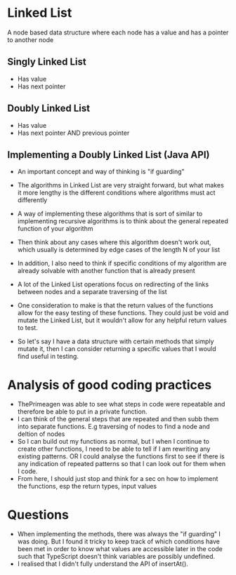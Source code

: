 # Linked List
A node based data structure where each node has a value and has a pointer to another node

## Singly Linked List
- Has value
- Has next pointer

## Doubly Linked List
- Has value
- Has next pointer AND previous pointer

## Implementing a Doubly Linked List (Java API)
- An important concept and way of thinking is "if guarding"
- The algorithms in Linked List are very straight forward, but what makes it more lengthy is the different conditions where algorithms must act differently 
- A way of implementing these algorithms that is sort of similar to implementing recursive algorithms is to think about the general repeated function of your algorithm
- Then think about any cases where this algorithm doesn't work out, which usually is determined by edge cases of the length N of your list
- In addition, I also need to think if specific conditions of my algorithm are already solvable with another function that is already present 
- A lot of the Linked List operations focus on redirecting of the links between nodes and a separate traversing of the list

- One consideration to make is that the return values of the functions allow for the easy testing of these functions. They could just be void and mutate the Linked List, but it wouldn't allow for any helpful return values to test.
- So let's say I have a data structure with certain methods that simply mutate it, then I can consider returning a specific values that I would find useful in testing.

# Analysis of good coding practices
- ThePrimeagen was able to see what steps in code were repeatable and therefore be able to put in a private function.
- I can think of the general steps that are repeated and then subb them into separate functions. E.g traversing of nodes to find a node and deltion of nodes
- So I can build out my functions as normal, but I when I continue to create other functions, I need to be able to tell if I am rewriting any existing patterns. OR I could analyse the functions first to see if there is any indication of repeated patterns so that I can look out for them when I code.
- From here, I should just stop and think for a sec on how to implement the functions, esp the return types, input values

# Questions
- When implementing the methods, there was always the "if guarding" I was doing. But I found it tricky to keep track of which conditions have been met in order to know what values are accessible later in the code such that TypeScript doesn't think variables are possibly undefined.
- I realised that I didn't fully understand the API of insertAt().
